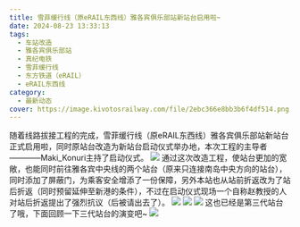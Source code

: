 ```yaml
---
title: 雪菲缓行线（原eRAIL东西线）雅各宾俱乐部站新站台启用啦~
date: 2024-08-23 13:33:13
tags:
  - 车站改造
  - 雅各宾俱乐部站
  - 真纪电铁
  - 雪菲缓行线
  - 东方铁道（eRAIL）
  - eRAIL东西线
category:
  - 最新动态
cover: https://image.kivotosrailway.com/file/2ebc366e8bb3b6f4df514.png
---
```

随着线路拔接工程的完成，雪菲缓行线（原eRAIL东西线）雅各宾俱乐部站新站台正式启用啦，同时原站台改造为新站台启动仪式举办地，本次工程的主导者————Maki_Konuri主持了启动仪式。
![](https://image.kivotosrailway.com/file/2ebc366e8bb3b6f4df514.png)
通过这次改造工程，使站台更加的宽敞，也能同时前往雅各宾中央线的两个站台（原来只连接南岛中央方向的站台），同时添加了屏蔽门，为乘客安全增添了一份保障，另外本站也从站前折返改为了站后折返（同时预留延伸至新港的条件），不过在启动仪式现场一个自称赵教授的人对站后折返提出了强烈抗议（后被请出去了）。
![](https://image.kivotosrailway.com/file/7d2a0cf2947b28e094b92.png)
![](https://image.kivotosrailway.com/file/fca8099bd5a2a79f2985e.png)
![](https://image.kivotosrailway.com/file/e24e354eec0850c5f02a6.png)
这也已经是第三代站台了哦，下面回顾一下三代站台的演变吧~
![](https://image.kivotosrailway.com/file/eb07ea9f7794e2bc9b681.png)